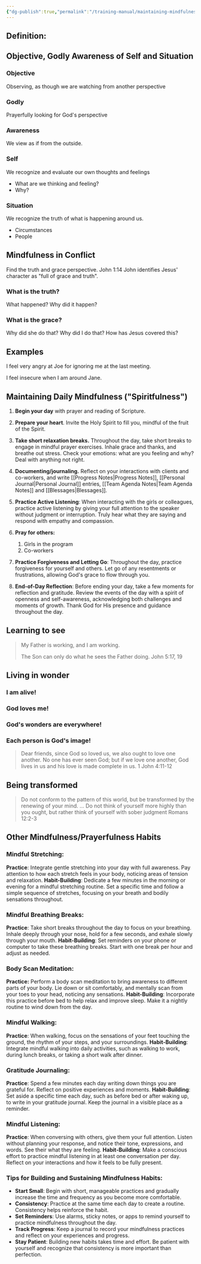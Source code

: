 ```yaml
---
{"dg-publish":true,"permalink":"/training-manual/maintaining-mindfulness-prayerfulness/"}
---
```


## Definition:
## Objective, Godly Awareness of Self and Situation

### Objective
Observing, as though we are watching from another perspective
### Godly
Prayerfully looking for God's perspective
### Awareness
We view as if from the outside. 
### Self
We recognize and evaluate our own thoughts and feelings
- What are we thinking and feeling?
- Why?
### Situation
We recognize the truth of what is happening around us.
- Circumstances
- People

## Mindfulness in Conflict
Find the truth and grace perspective.
John 1:14 John identifies Jesus' character as "full of grace and truth".

### What is the truth?
What happened?
Why did it happen?
### What is the grace?
Why did she do that?
Why did I do that?
How has Jesus covered this?

## Examples
I feel very angry at Joe for ignoring me at the last meeting.

I feel insecure when I am around Jane.

## Maintaining Daily Mindfulness ("Spiritfulness")

1. **Begin your day** with prayer and reading of Scripture. 
    
2. **Prepare your heart**. Invite the Holy Spirit to fill you, mindful of the fruit of the Spirit.
    
3. **Take short relaxation breaks.** Throughout the day, take short breaks to engage in mindful prayer exercises. Inhale grace and thanks, and breathe out stress. Check your emotions: what are you feeling and why? Deal with anything not right.
    
4. **Documenting/journaling.** Reflect on your interactions with clients and co-workers, and write [[Progress Notes\|Progress Notes]], [[Personal Journal\|Personal Journal]] entries, [[Team Agenda Notes\|Team Agenda Notes]] and [[Blessages\|Blessages]].     
   
5. **Practice Active Listening**: When interacting with the girls or colleagues, practice active listening by giving your full attention to the speaker without judgment or interruption. Truly hear what they are saying and respond with empathy and compassion.
    
6. **Pray for others:** 
	1. Girls in the program 
	2. Co-workers
	    
7. **Practice Forgiveness and Letting Go**: Throughout the day, practice forgiveness for yourself and others. Let go of any resentments or frustrations, allowing God's grace to flow through you.
    
8. **End-of-Day Reflection**: Before ending your day, take a few moments for reflection and gratitude. Review the events of the day with a spirit of openness and self-awareness, acknowledging both challenges and moments of growth. Thank God for His presence and guidance throughout the day.

## Learning to see
> My Father is working, and I am working.
> 
> The Son can only do what he sees the Father doing. 
> John 5:17, 19

## Living in wonder
### I am alive!
### God loves me!
### God's wonders are everywhere!
### Each person is God's image!

> Dear friends, since God so loved us, we also ought to love one another. No one has ever seen God; but if we love one another, God lives in us and his love is made complete in us. 1 John 4:11-12 

## Being transformed
> Do not conform to the pattern of this world, but be transformed by the renewing of your mind. … Do not think of yourself more highly than you ought, but rather think of yourself with sober judgment  Romans 12:2-3

## Other Mindfulness/Prayerfulness Habits

### **Mindful Stretching**:
**Practice**: Integrate gentle stretching into your day with full awareness. Pay attention to how each stretch feels in your body, noticing areas of tension and relaxation.
**Habit-Building**: Dedicate a few minutes in the morning or evening for a mindful stretching routine. Set a specific time and follow a simple sequence of stretches, focusing on your breath and bodily sensations throughout.
### **Mindful Breathing Breaks**:
 **Practice**: Take short breaks throughout the day to focus on your breathing. Inhale deeply through your nose, hold for a few seconds, and exhale slowly through your mouth.
 **Habit-Building**: Set reminders on your phone or computer to take these breathing breaks. Start with one break per hour and adjust as needed.
### **Body Scan Meditation**:
**Practice:** Perform a body scan meditation to bring awareness to different parts of your body. Lie down or sit comfortably, and mentally scan from your toes to your head, noticing any sensations.
**Habit-Building**: Incorporate this practice before bed to help relax and improve sleep. Make it a nightly routine to wind down from the day.
### **Mindful Walking**:
**Practice**: When walking, focus on the sensations of your feet touching the ground, the rhythm of your steps, and your surroundings.
**Habit-Building**: Integrate mindful walking into daily activities, such as walking to work, during lunch breaks, or taking a short walk after dinner.
### **Gratitude Journaling**:
**Practice**: Spend a few minutes each day writing down things you are grateful for. Reflect on positive experiences and moments.
 **Habit-Building**: Set aside a specific time each day, such as before bed or after waking up, to write in your gratitude journal. Keep the journal in a visible place as a reminder.
### **Mindful Listening**:
**Practice**: When conversing with others, give them your full attention. Listen without planning your response, and notice their tone, expressions, and words. See their what they are feeling.
**Habit-Building**: Make a conscious effort to practice mindful listening in at least one conversation per day. Reflect on your interactions and how it feels to be fully present.

### Tips for Building and Sustaining Mindfulness Habits:

- **Start Small**: Begin with short, manageable practices and gradually increase the time and frequency as you become more comfortable.
- **Consistency**: Practice at the same time each day to create a routine. Consistency helps reinforce the habit.
- **Set Reminders**: Use alarms, sticky notes, or apps to remind yourself to practice mindfulness throughout the day.
- **Track Progress**: Keep a journal to record your mindfulness practices and reflect on your experiences and progress.
- **Stay Patient**: Building new habits takes time and effort. Be patient with yourself and recognize that consistency is more important than perfection.

	